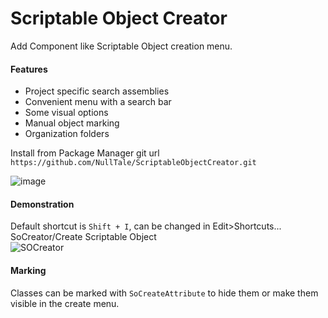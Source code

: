 # Scriptable Object Creator
Add Component like Scriptable Object creation menu.
#### Features
- Project specific search assemblies
- Сonvenient menu with a search bar
- Some visual options
- Manual object marking
- Organization folders

Install from Package Manager git url 
`https://github.com/NullTale/ScriptableObjectCreator.git`

![image](https://user-images.githubusercontent.com/1497430/181345613-b81a77c6-c449-4b19-ab1e-88b1ef06f6fc.png)

#### Demonstration
Default shortcut is `Shift + I`, can be changed in Edit>Shortcuts... SoCreator/Create Scriptable Object   
![SOCreator](https://user-images.githubusercontent.com/1497430/181344424-018455b2-d7d6-4ee0-b561-fbca878b769a.gif)

#### Marking
Classes can be marked with `SoCreateAttribute` to hide them or make them visible in the create menu.